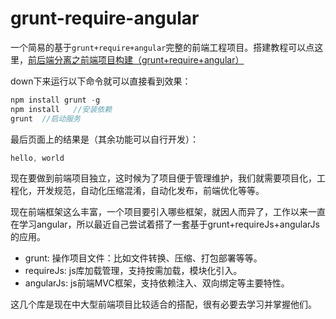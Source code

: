 # grunt-require-angular
一个简易的基于`grunt+require+angular`完整的前端工程项目。搭建教程可以点这里，[前后端分离之前端项目构建（grunt+require+angular）](http://luckykun.com/work/2016-05-02/grunt-angular.html)

down下来运行以下命令就可以直接看到效果：

```js
npm install grunt -g
npm install   //安装依赖
grunt  //启动服务
```

最后页面上的结果是（其余功能可以自行开发）：

```js
hello, world
```

现在要做到前端项目独立，这时候为了项目便于管理维护，我们就需要项目化，工程化，开发规范，自动化压缩混淆，自动化发布，前端优化等等。

现在前端框架这么丰富，一个项目要引入哪些框架，就因人而异了，工作以来一直在学习angular，所以最近自己尝试着搭了一套基于grunt+requireJs+angularJs的应用。
- grunt: 操作项目文件：比如文件转换、压缩、打包部署等等。
- requireJs: js库加载管理，支持按需加载，模块化引入。
- angularJs: js前端MVC框架，支持依赖注入、双向绑定等主要特性。

这几个库是现在中大型前端项目比较适合的搭配，很有必要去学习并掌握他们。
